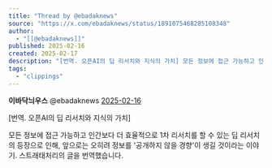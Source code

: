 ```yaml
---
title: "Thread by @ebadaknews"
source: "https://x.com/ebadaknews/status/1891075468285108348"
author:
  - "[[@ebadaknews]]"
published: 2025-02-16
created: 2025-02-17
description: "[번역. 오픈AI의 딥 리서치와 지식의 가치] 모든 정보에 접근 가능하고 인간보다 더 효율적으로 1차 리서치를 할 수 있는 딥 리서치의 등장으로 인해, 앞으로는 오히려 정보를 '공개하지 않을 경향'이 생길 것이라는 이야기. 스트래태처리의 글을 번역했"
tags:
  - "clippings"
---
```

**이바닥늬우스** @ebadaknews [2025-02-16](https://x.com/ebadaknews/status/1891075468285108348)

\[번역. 오픈AI의 딥 리서치와 지식의 가치\]

모든 정보에 접근 가능하고 인간보다 더 효율적으로 1차 리서치를 할 수 있는 딥 리서치의 등장으로 인해, 앞으로는 오히려 정보를 '공개하지 않을 경향'이 생길 것이라는 이야기. 스트래태처리의 글을 번역했습니다.